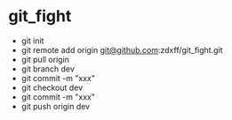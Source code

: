 # git_fight

- git init
- git remote add origin git@github.com:zdxff/git_fight.git
- git pull origin
- git branch dev
- git commit -m "xxx"
- git checkout dev
- git commit -m "xxx"
- git push origin dev
